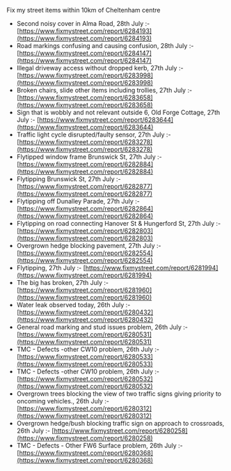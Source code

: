 Fix my street items within 10km of Cheltenham centre

<!-- fix_marker starts -->

- Second noisy cover in Alma Road, 28th July :- [https://www.fixmystreet.com/report/6284193](https://www.fixmystreet.com/report/6284193)
- Road markings confusing and causing confusion, 28th July :- [https://www.fixmystreet.com/report/6284147](https://www.fixmystreet.com/report/6284147)
- Illegal driveway access without dropped kerb, 27th July :- [https://www.fixmystreet.com/report/6283998](https://www.fixmystreet.com/report/6283998)
- Broken chairs, slide other items including trollies, 27th July :- [https://www.fixmystreet.com/report/6283658](https://www.fixmystreet.com/report/6283658)
- Sign that is wobbly and not relevant outside 6, Old Forge Cottage, 27th July :- [https://www.fixmystreet.com/report/6283644](https://www.fixmystreet.com/report/6283644)
- Traffic light cycle disrupted/faulty sensor, 27th July :- [https://www.fixmystreet.com/report/6283278](https://www.fixmystreet.com/report/6283278)
- Flytipped window frame Brunswick St, 27th July :- [https://www.fixmystreet.com/report/6282884](https://www.fixmystreet.com/report/6282884)
- Flytipping Brunswick St, 27th July :- [https://www.fixmystreet.com/report/6282877](https://www.fixmystreet.com/report/6282877)
- Flytipping off Dunalley Parade, 27th July :- [https://www.fixmystreet.com/report/6282864](https://www.fixmystreet.com/report/6282864)
- Flytipping on road connecting Hanover St & Hungerford St, 27th July :- [https://www.fixmystreet.com/report/6282803](https://www.fixmystreet.com/report/6282803)
- Overgrown hedge blocking pavement, 27th July :- [https://www.fixmystreet.com/report/6282554](https://www.fixmystreet.com/report/6282554)
- Flytipping, 27th July :- [https://www.fixmystreet.com/report/6281994](https://www.fixmystreet.com/report/6281994)
- The big has broken, 27th July :- [https://www.fixmystreet.com/report/6281960](https://www.fixmystreet.com/report/6281960)
- Water leak observed today, 26th July :- [https://www.fixmystreet.com/report/6280432](https://www.fixmystreet.com/report/6280432)
- General road marking and stud issues problem, 26th July :- [https://www.fixmystreet.com/report/6280531](https://www.fixmystreet.com/report/6280531)
- TMC - Defects -other CW10 problem, 26th July :- [https://www.fixmystreet.com/report/6280533](https://www.fixmystreet.com/report/6280533)
- TMC - Defects -other CW10 problem, 26th July :- [https://www.fixmystreet.com/report/6280532](https://www.fixmystreet.com/report/6280532)
- Overgrown trees blocking the view of two traffic signs giving priority to oncoming vehicles., 26th July :- [https://www.fixmystreet.com/report/6280312](https://www.fixmystreet.com/report/6280312)
- Overgrown hedge/bush blocking traffic sign on approach to crossroads, 26th July :- [https://www.fixmystreet.com/report/6280258](https://www.fixmystreet.com/report/6280258)
- TMC - Defects - Other FW6  Surface problem, 26th July :- [https://www.fixmystreet.com/report/6280368](https://www.fixmystreet.com/report/6280368)

<!-- fix_marker ends -->